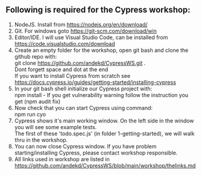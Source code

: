 ## Following is required for the Cypress workshop:  
  
1. NodeJS. Install from <https://nodejs.org/en/download/>  
2. Git. For windows goto <https://git-scm.com/download/win>  
3. Editor/IDE. I will use Visual Studio Code, can be installed from <https://code.visualstudio.com/download>  
4. Create an empty folder for the workshop, open git bash and clone the github repo with:  
   git clone https://github.com/andekd/CypressWS.git .  
   Dont forgett space and dot at the end  
   If you want to install Cypress from scratch see <https://docs.cypress.io/guides/getting-started/installing-cypress>  
5. In your git bash shell initialize our Cypress project with:  
   npm install - If you get vulnerability warning follow the instruction you get (npm audit fix)  
6. Now check that you can start Cypress using command:  
   npm run cyo  
7. Cypress shows it's main working window. On the left side in the window you will see some example tests.  
   The first of these 'todo.spec.js' (in folder 1-getting-started), we will walk thru in the workshop.  
8. You can now close Cypress window. If you have problem starting/installing Cypress, please contact workshop responsible.  
9. All links used in workshop are listed in <https://github.com/andekd/CypressWS/blob/main/workshop/thelinks.md>